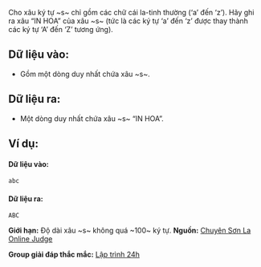Cho xâu ký tự ~s~ chỉ gồm các chữ cái la-tinh thường (‘a’ đến ‘z’). Hãy ghi ra xâu “IN HOA” của xâu ~s~ (tức là các ký tự ‘a’ đến ‘z’ được thay thành các ký tự ‘A’ đến ‘Z’ tương ứng).

## Dữ liệu vào:
- Gồm một dòng duy nhất chứa xâu ~s~.

## Dữ liệu ra:
- Một dòng duy nhất chứa xâu ~s~ “IN HOA”.

## Ví dụ:
#### Dữ liệu vào:
```
abc
```

#### Dữ liệu ra:
```
ABC
```

**Giới hạn:** Độ dài xâu ~s~ không quá ~100~ ký tự.
**Nguồn:** [Chuyên Sơn La Online Judge](http://csloj.ddns.net/)

**Group giải đáp thắc mắc:** [Lập trình 24h](https://www.facebook.com/groups/1386904321519984)
